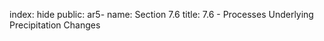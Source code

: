 index: hide
public: ar5-
name: Section 7.6
title: 7.6 - Processes Underlying Precipitation Changes


